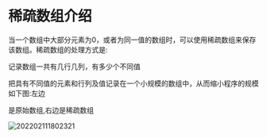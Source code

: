 
# 稀疏数组介绍

当一个数组中大部分元素为0，或者为同一值的数组时，可以使用稀疏数组来保存该数组。稀疏数组的处理方式是:

记录数组一共有几行几列，有多少个不同值

把具有不同值的元素和行列及值记录在一个小规模的数组中，从而缩小程序的规模如下图:左边

是原始数组,右边是稀疏数组

![202202111802321](https://img.yatjay.top/md/202203261101992.png)

